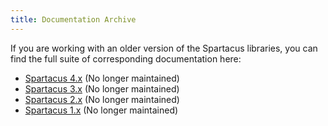 ```yaml
---
title: Documentation Archive
---
```


If you are working with an older version of the Spartacus libraries, you can find the full suite of corresponding documentation here:

- [Spartacus 4.x](https://sap.github.io/spartacus-docs/3.x/) (No longer maintained)
- [Spartacus 3.x](https://sap.github.io/spartacus-docs/3.x/) (No longer maintained)
- [Spartacus 2.x](https://sap.github.io/spartacus-docs/2.x/) (No longer maintained)
- [Spartacus 1.x](https://sap.github.io/spartacus-docs/1.x/) (No longer maintained)
